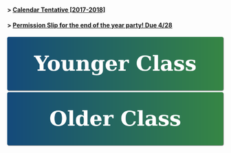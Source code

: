 #### > <a href="https://goo.gl/knMNe2" target="_blank">Calendar Tentative [2017-2018]</a>
#### > <a href="https://goo.gl/YGATAA" target="_blank">Permission Slip for the end of the year party! Due 4/28</a>

[![Younger Class](https://raw.githubusercontent.com/isocia/isocia.github.io/master/Younger.png)](https://isocia.github.io/YoungerClass)
[![Older Class](https://raw.githubusercontent.com/isocia/isocia.github.io/master/Older.png)](https://isocia.github.io/OlderClass)
